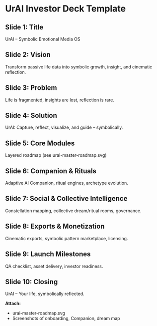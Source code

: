 # UrAI Investor Deck Template

## Slide 1: Title  
UrAI – Symbolic Emotional Media OS

## Slide 2: Vision  
Transform passive life data into symbolic growth, insight, and cinematic reflection.

## Slide 3: Problem  
Life is fragmented, insights are lost, reflection is rare.

## Slide 4: Solution  
UrAI: Capture, reflect, visualize, and guide – symbolically.

## Slide 5: Core Modules  
Layered roadmap (see urai-master-roadmap.svg)

## Slide 6: Companion & Rituals  
Adaptive AI Companion, ritual engines, archetype evolution.

## Slide 7: Social & Collective Intelligence  
Constellation mapping, collective dream/ritual rooms, governance.

## Slide 8: Exports & Monetization  
Cinematic exports, symbolic pattern marketplace, licensing.

## Slide 9: Launch Milestones  
QA checklist, asset delivery, investor readiness.

## Slide 10: Closing  
UrAI – Your life, symbolically reflected.

**Attach:**  
- urai-master-roadmap.svg  
- Screenshots of onboarding, Companion, dream map
